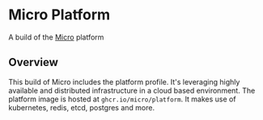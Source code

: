# Micro Platform

A build of the [Micro](https://github.com/micro/micro) platform

## Overview

This build of Micro includes the platform profile. It's leveraging highly available and 
distributed infrastructure in a cloud based environment. The platform image is hosted 
at `ghcr.io/micro/platform`. It makes use of kubernetes, redis, etcd, postgres and more.
